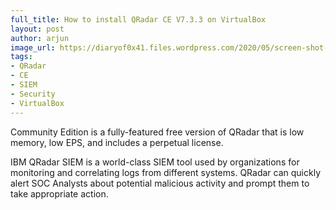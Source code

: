 ```yaml
---
full_title: How to install QRadar CE V7.3.3 on VirtualBox
layout: post
author: arjun
image_url: https://diaryof0x41.files.wordpress.com/2020/05/screen-shot-2020-05-29-at-8.08.37-pm.png
tags: 
- QRadar
- CE
- SIEM
- Security
- VirtualBox
---
```

Community Edition is a fully-featured free version of QRadar that is low memory, low EPS, and includes a perpetual license.

IBM QRadar SIEM is a world-class SIEM tool used by organizations for monitoring and correlating logs from different systems. QRadar can quickly alert SOC Analysts about potential malicious activity and prompt them to take appropriate action.
